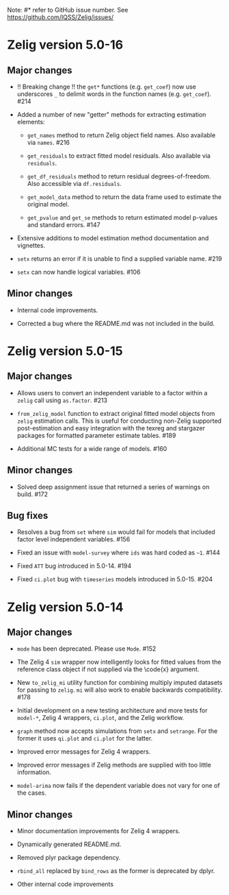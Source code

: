 Note: #* refer to GitHub issue number. See
<https://github.com/IQSS/Zelig/issues/>

Zelig version 5.0-16
==============================

## Major changes

- !! Breaking change !! the `get*` functions (e.g. `get_coef`) now use
underscores `_` to delimit words in the function names (e.g. `get_coef`). #214

- Added a number of new "getter" methods for extracting estimation elements:

    + `get_names` method to return Zelig object field names. Also available via
  `names`. #216

    + `get_residuals` to extract fitted model residuals. Also available via
  `residuals`.

    + `get_df_residuals` method to return residual degrees-of-freedom.
  Also accessible via `df.residuals`.

    + `get_model_data` method to return the data frame used to estimate the
  original model.

    + `get_pvalue` and `get_se` methods to return estimated model p-values and
  standard errors. #147

- Extensive additions to model estimation method documentation and vignettes.

- `setx` returns an error if it is unable to find a supplied variable name. #219

- `setx` can now handle logical variables. #106

## Minor changes

- Internal code improvements.

- Corrected a bug where the README.md was not included in the build.


Zelig version 5.0-15
==============================

## Major changes

- Allows users to convert an independent variable to a factor within a `zelig`
call using `as.factor`. #213

- `from_zelig_model` function to extract original fitted model objects from
`zelig` estimation calls. This is useful for conducting non-Zelig supported
post-estimation and easy integration with the texreg and stargazer packages
for formatted parameter estimate tables. #189

- Additional MC tests for a wide range of models. #160

## Minor changes

- Solved deep assignment issue that returned a series of warnings on build. #172

## Bug fixes

- Resolves a bug from `set` where `sim` would fail for models that included
factor level independent variables. #156

- Fixed an issue with `model-survey` where `ids` was hard coded as `~1`. #144

- Fixed `ATT` bug introduced in 5.0-14. #194

- Fixed `ci.plot` bug with `timeseries` models introduced in 5.0-15. #204


Zelig version 5.0-14
==============================

## Major changes

- `mode` has been deprecated. Please use `Mode`. #152

- The Zelig 4 `sim` wrapper now intelligently looks for fitted values from the
reference class object if not supplied via the \code{x} argument.

- New `to_zelig_mi` utility function for combining multiply imputed datasets for
passing to `zelig`. `mi` will also work to enable backwards compatibility. #178

- Initial development on a new testing architecture and more tests for
`model-*`, Zelig 4 wrappers, `ci.plot`, and the Zelig workflow.

- `graph` method now accepts simulations from `setx` and `setrange`. For the
former it uses `qi.plot` and `ci.plot` for the latter.

- Improved error messages for Zelig 4 wrappers.

- Improved error messages if Zelig methods are supplied with too little
information.

- `model-arima` now fails if the dependent variable does not vary for one of the
cases.

## Minor changes

- Minor documentation improvements for Zelig 4 wrappers.

- Dynamically generated README.md.

- Removed plyr package dependency.

- `rbind_all` replaced by `bind_rows` as the former is deprecated by dplyr.

- Other internal code improvements